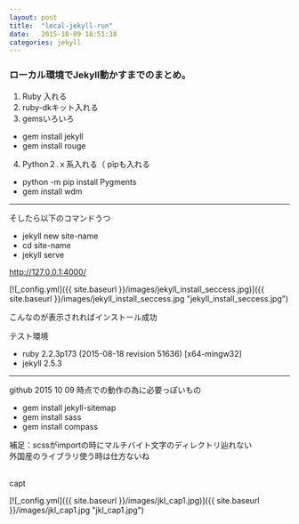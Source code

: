 ```yaml
---
layout: post
title:  "local-jekyll-run"
date:   2015-10-09 18:51:38
categories: jekyll
---
```


### ローカル環境でJekyll動かすまでのまとめ。

1. Ruby 入れる
2. ruby-dkキット入れる
3. gemsいろいろ
- gem install jekyll
- gem install rouge

4. Python２.ｘ系入れる（ pipも入れる
- python -m pip install Pygments
- gem install wdm

***
そしたら以下のコマンドうつ

- jekyll new site-name
- cd site-name
- jekyll serve

http://127.0.0.1:4000/

[![_config.yml]({{ site.baseurl }}/images/jekyll_install_seccess.jpg)]({{ site.baseurl }}/images/jekyll_install_seccess.jpg "jekyll_install_seccess.jpg")

こんなのが表示されればインストール成功


テスト環境

- ruby 2.2.3p173 (2015-08-18 revision 51636) [x64-mingw32]
- jekyll 2.5.3

***
github 2015 10 09 時点での動作の為に必要っぽいもの

- gem install jekyll-sitemap
- gem install sass
- gem install compass

補足：scssがimportの時にマルチバイト文字のディレクトリ辿れない<br>
外国産のライブラリ使う時は仕方ないね<br>
<br>

capt

[![_config.yml]({{ site.baseurl }}/images/jkl_cap1.jpg)]({{ site.baseurl }}/images/jkl_cap1.jpg "jkl_cap1.jpg")


[jekyll]:      http://jekyllrb.com
[jekyll-gh]:   https://github.com/jekyll/jekyll
[jekyll-help]: https://github.com/jekyll/jekyll-help
